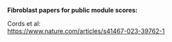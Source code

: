**Fibroblast papers for public module scores:** 

Cords et al:  
https://www.nature.com/articles/s41467-023-39762-1
